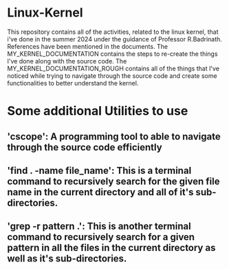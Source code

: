 # Linux-Kernel
This repository contains all of the activities, related to the linux kernel, that i've done in the summer 2024 under the guidance of Professor R.Badrinath.
References have been mentioned in the documents.
The MY_KERNEL_DOCUMENTATION contains the steps to re-create the things I've done along with the source code.
The MY_KERNEL_DOCUMENTATION_ROUGH contains all of the things that I've noticed while trying to navigate through the source code and create some functionalities to better understand the kernel.


# Some additional Utilities to use
## 'cscope': A programming tool to able to navigate through the source code efficiently
## 'find . -name file_name': This is a terminal command to recursively search for the given file name in the current directory and all of it's sub-directories.
## 'grep -r pattern .': This is another terminal command to recursively search for a given pattern in all the files in the current directory as well as it's sub-directories.
